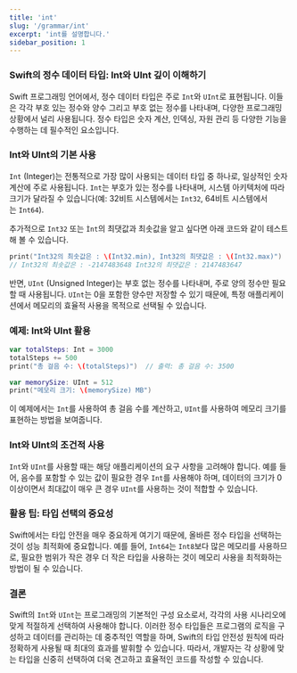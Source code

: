 ```yaml
---
title: 'int'
slug: '/grammar/int'
excerpt: 'int를 설명합니다.'
sidebar_position: 1
---
```


### Swift의 정수 데이터 타입: Int와 UInt 깊이 이해하기

Swift 프로그래밍 언어에서, 정수 데이터 타입은 주로 `Int`와 `UInt`로 표현됩니다. 이들은 각각 부호 있는 정수와 양수 그리고 부호 없는 정수를 나타내며, 다양한 프로그래밍 상황에서 널리 사용됩니다. 정수 타입은 숫자 계산, 인덱싱, 자원 관리 등 다양한 기능을 수행하는 데 필수적인 요소입니다.

### Int와 UInt의 기본 사용

`Int` (Integer)는 전통적으로 가장 많이 사용되는 데이터 타입 중 하나로, 일상적인 숫자 계산에 주로 사용됩니다. `Int`는 부호가 있는 정수를 나타내며, 시스템 아키텍처에 따라 크기가 달라질 수 있습니다(예: 32비트 시스템에서는 `Int32`, 64비트 시스템에서는 `Int64`).

추가적으로 `Int32` 또는 `Ìnt`의 최댓값과 최솟값을 알고 싶다면 아래 코드와 같이 테스트해 볼 수 있습니다.
```swift
print("Int32의 최솟값은 : \(Int32.min), Int32의 최댓값은 : \(Int32.max)")
// Int32의 최솟값은 : -2147483648 Int32의 최댓값은 : 2147483647
```

반면, `UInt` (Unsigned Integer)는 부호 없는 정수를 나타내며, 주로 양의 정수만 필요할 때 사용됩니다. `UInt`는 0을 포함한 양수만 저장할 수 있기 때문에, 특정 애플리케이션에서 메모리의 효율적 사용을 목적으로 선택될 수 있습니다.

### 예제: Int와 UInt 활용

```swift
var totalSteps: Int = 3000
totalSteps += 500
print("총 걸음 수: \(totalSteps)")  // 출력: 총 걸음 수: 3500

var memorySize: UInt = 512
print("메모리 크기: \(memorySize) MB")

```

이 예제에서는 `Int`를 사용하여 총 걸음 수를 계산하고, `UInt`를 사용하여 메모리 크기를 표현하는 방법을 보여줍니다.

### Int와 UInt의 조건적 사용

`Int`와 `UInt`를 사용할 때는 해당 애플리케이션의 요구 사항을 고려해야 합니다. 예를 들어, 음수를 포함할 수 있는 값이 필요한 경우 `Int`를 사용해야 하며, 데이터의 크기가 0 이상이면서 최대값이 매우 큰 경우 `UInt`를 사용하는 것이 적합할 수 있습니다.

### 활용 팁: 타입 선택의 중요성

Swift에서는 타입 안전을 매우 중요하게 여기기 때문에, 올바른 정수 타입을 선택하는 것이 성능 최적화에 중요합니다. 예를 들어, `Int64`는 `Int8`보다 많은 메모리를 사용하므로, 필요한 범위가 작은 경우 더 작은 타입을 사용하는 것이 메모리 사용을 최적화하는 방법이 될 수 있습니다.

### 결론

Swift의 `Int`와 `UInt`는 프로그래밍의 기본적인 구성 요소로서, 각각의 사용 시나리오에 맞게 적절하게 선택하여 사용해야 합니다. 이러한 정수 타입들은 프로그램의 로직을 구성하고 데이터를 관리하는 데 중추적인 역할을 하며, Swift의 타입 안전성 원칙에 따라 정확하게 사용될 때 최대의 효과를 발휘할 수 있습니다. 따라서, 개발자는 각 상황에 맞는 타입을 신중히 선택하여 더욱 견고하고 효율적인 코드를 작성할 수 있습니다.